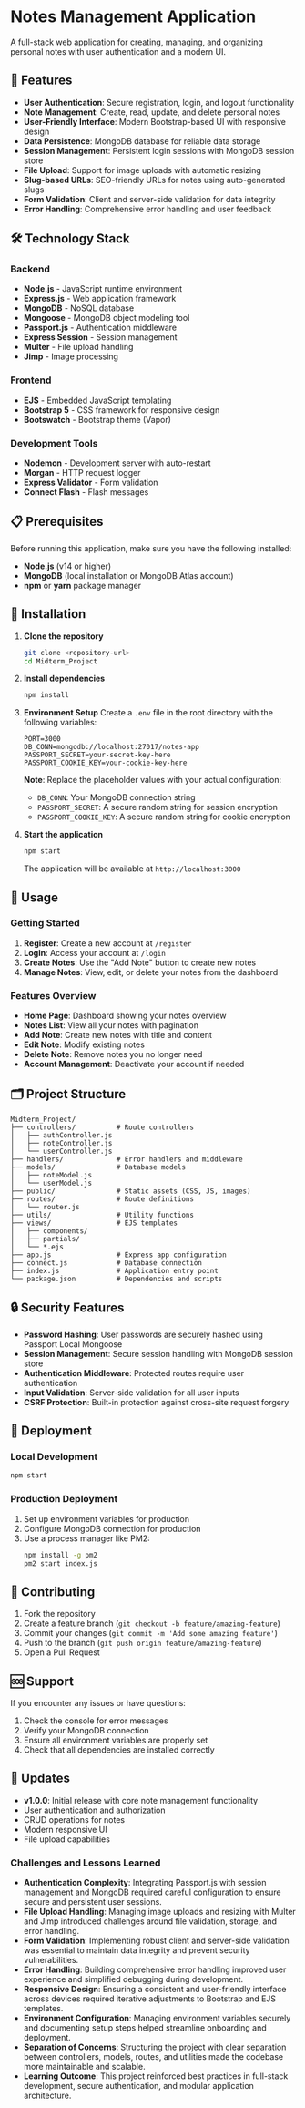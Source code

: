 # Notes Management Application

A full-stack web application for creating, managing, and organizing personal notes with user authentication and a modern UI.

## 🚀 Features

- **User Authentication**: Secure registration, login, and logout functionality
- **Note Management**: Create, read, update, and delete personal notes
- **User-Friendly Interface**: Modern Bootstrap-based UI with responsive design
- **Data Persistence**: MongoDB database for reliable data storage
- **Session Management**: Persistent login sessions with MongoDB session store
- **File Upload**: Support for image uploads with automatic resizing
- **Slug-based URLs**: SEO-friendly URLs for notes using auto-generated slugs
- **Form Validation**: Client and server-side validation for data integrity
- **Error Handling**: Comprehensive error handling and user feedback

## 🛠️ Technology Stack

### Backend

- **Node.js** - JavaScript runtime environment
- **Express.js** - Web application framework
- **MongoDB** - NoSQL database
- **Mongoose** - MongoDB object modeling tool
- **Passport.js** - Authentication middleware
- **Express Session** - Session management
- **Multer** - File upload handling
- **Jimp** - Image processing

### Frontend

- **EJS** - Embedded JavaScript templating
- **Bootstrap 5** - CSS framework for responsive design
- **Bootswatch** - Bootstrap theme (Vapor)

### Development Tools

- **Nodemon** - Development server with auto-restart
- **Morgan** - HTTP request logger
- **Express Validator** - Form validation
- **Connect Flash** - Flash messages

## 📋 Prerequisites

Before running this application, make sure you have the following installed:

- **Node.js** (v14 or higher)
- **MongoDB** (local installation or MongoDB Atlas account)
- **npm** or **yarn** package manager

## 🔧 Installation

1. **Clone the repository**

   ```bash
   git clone <repository-url>
   cd Midterm_Project
   ```

2. **Install dependencies**

   ```bash
   npm install
   ```

3. **Environment Setup**
   Create a `.env` file in the root directory with the following variables:

   ```env
   PORT=3000
   DB_CONN=mongodb://localhost:27017/notes-app
   PASSPORT_SECRET=your-secret-key-here
   PASSPORT_COOKIE_KEY=your-cookie-key-here
   ```

   **Note**: Replace the placeholder values with your actual configuration:

   - `DB_CONN`: Your MongoDB connection string
   - `PASSPORT_SECRET`: A secure random string for session encryption
   - `PASSPORT_COOKIE_KEY`: A secure random string for cookie encryption

4. **Start the application**

   ```bash
   npm start
   ```

   The application will be available at `http://localhost:3000`

## 📖 Usage

### Getting Started

1. **Register**: Create a new account at `/register`
2. **Login**: Access your account at `/login`
3. **Create Notes**: Use the "Add Note" button to create new notes
4. **Manage Notes**: View, edit, or delete your notes from the dashboard

### Features Overview

- **Home Page**: Dashboard showing your notes overview
- **Notes List**: View all your notes with pagination
- **Add Note**: Create new notes with title and content
- **Edit Note**: Modify existing notes
- **Delete Note**: Remove notes you no longer need
- **Account Management**: Deactivate your account if needed

## 🗂️ Project Structure

```
Midterm_Project/
├── controllers/          # Route controllers
│   ├── authController.js
│   ├── noteController.js
│   └── userController.js
├── handlers/             # Error handlers and middleware
├── models/               # Database models
│   ├── noteModel.js
│   └── userModel.js
├── public/               # Static assets (CSS, JS, images)
├── routes/               # Route definitions
│   └── router.js
├── utils/                # Utility functions
├── views/                # EJS templates
│   ├── components/
│   ├── partials/
│   └── *.ejs
├── app.js                # Express app configuration
├── connect.js            # Database connection
├── index.js              # Application entry point
└── package.json          # Dependencies and scripts
```

## 🔒 Security Features

- **Password Hashing**: User passwords are securely hashed using Passport Local Mongoose
- **Session Management**: Secure session handling with MongoDB session store
- **Authentication Middleware**: Protected routes require user authentication
- **Input Validation**: Server-side validation for all user inputs
- **CSRF Protection**: Built-in protection against cross-site request forgery

## 🚀 Deployment

### Local Development

```bash
npm start
```

### Production Deployment

1. Set up environment variables for production
2. Configure MongoDB connection for production
3. Use a process manager like PM2:
   ```bash
   npm install -g pm2
   pm2 start index.js
   ```

## 🤝 Contributing

1. Fork the repository
2. Create a feature branch (`git checkout -b feature/amazing-feature`)
3. Commit your changes (`git commit -m 'Add some amazing feature'`)
4. Push to the branch (`git push origin feature/amazing-feature`)
5. Open a Pull Request

## 🆘 Support

If you encounter any issues or have questions:

1. Check the console for error messages
2. Verify your MongoDB connection
3. Ensure all environment variables are properly set
4. Check that all dependencies are installed correctly

## 🔄 Updates

- **v1.0.0**: Initial release with core note management functionality
- User authentication and authorization
- CRUD operations for notes
- Modern responsive UI
- File upload capabilities

### Challenges and Lessons Learned

- **Authentication Complexity**: Integrating Passport.js with session management and MongoDB required careful configuration to ensure secure and persistent user sessions.
- **File Upload Handling**: Managing image uploads and resizing with Multer and Jimp introduced challenges around file validation, storage, and error handling.
- **Form Validation**: Implementing robust client and server-side validation was essential to maintain data integrity and prevent security vulnerabilities.
- **Error Handling**: Building comprehensive error handling improved user experience and simplified debugging during development.
- **Responsive Design**: Ensuring a consistent and user-friendly interface across devices required iterative adjustments to Bootstrap and EJS templates.
- **Environment Configuration**: Managing environment variables securely and documenting setup steps helped streamline onboarding and deployment.
- **Separation of Concerns**: Structuring the project with clear separation between controllers, models, routes, and utilities made the codebase more maintainable and scalable.
- **Learning Outcome**: This project reinforced best practices in full-stack development, secure authentication, and modular application architecture.
